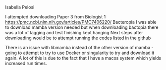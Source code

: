 Isabella Pelosi

I attempted downloading Paper 3 from Biologist 1 
https://pmc.ncbi.nlm.nih.gov/articles/PMC7406220/ Bacteropia
I was able to download mamba version needed but when downloading bactopia there was a lot of lagging and test finishing kept hanging
Next steps after downloading would be to attempt running the codes listed in the github

There is an issue with libmamba instead of the other version of mamba - going to attempt to try to use Docker or singularity to try and download it again. A lot of this is due to the fact that I have a macos system which yields increased run times.



